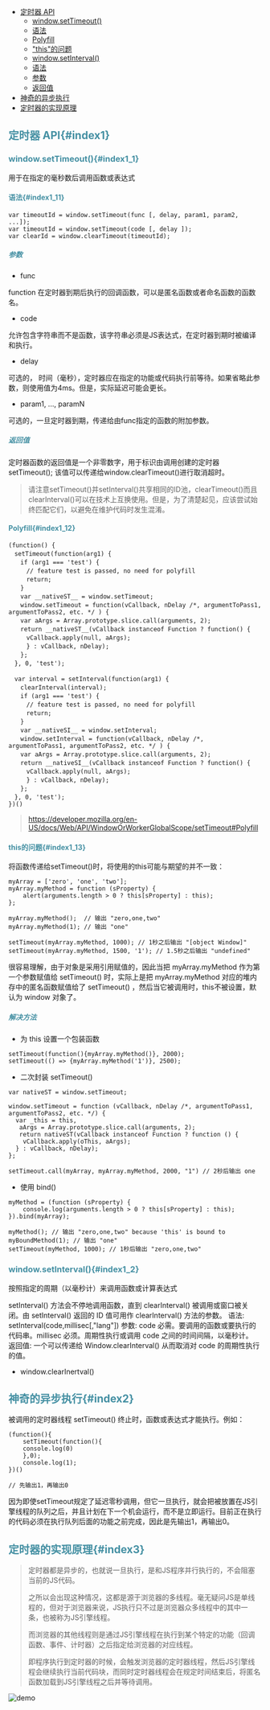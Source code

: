 * [定时器 API](#index1)
  * [window.setTimeout()](#index1_1)
   * [语法](#index1_11) 
   * [Polyfill](#index1_12)
   * ["this"的问题](#index1_13)
  * [window.setInterval()](#index1_2)
   * [语法](#index1_21) 
   * [参数](#index1_22)
   * [返回值](#index1_23)
* [神奇的异步执行](#index2)
* [定时器的实现原理](#index3)

## <font color="4590a3">定时器 API{#index1}</font>

### <font color="4590a3">window.setTimeout(){#index1_1}</font>

用于在指定的毫秒数后调用函数或表达式

#### <font color="4590a3">语法{#index1_11}</font>

```
var timeoutId = window.setTimeout(func [, delay, param1, param2, ...]);
var timeoutId = window.setTimeout(code [, delay ]);
var clearId = window.clearTimeout(timeoutId);
```

##### <font color="4590a3">参数</font>

* func

function 在定时器到期后执行的回调函数，可以是匿名函数或者命名函数的函数名。

* code

允许包含字符串而不是函数，该字符串必须是JS表达式，在定时器到期时被编译和执行。

* delay

可选的， 时间（毫秒），定时器应在指定的功能或代码执行前等待。如果省略此参数，则使用值为4ms。但是，实际延迟可能会更长。

* param1, ..., paramN

可选的，一旦定时器到期，传递给由func指定的函数的附加参数。

##### <font color="4590a3">返回值</font>

定时器函数的返回值是一个非零数字，用于标识由调用创建的定时器setTimeout(); 该值可以传递给window.clearTimeout()进行取消超时。

>请注意setTimeout()并setInterval()共享相同的ID池，clearTimeout()而且clearInterval()可以在技术上互换使用。但是，为了清楚起见，应该尝试始终匹配它们，以避免在维护代码时发生混淆。

#### <font color="4590a3">Polyfill{#index1_12}</font>
```
(function() {
　setTimeout(function(arg1) {
　　if (arg1 === 'test') {
　　　// feature test is passed, no need for polyfill
　　　return;
　　}
　　var __nativeST__ = window.setTimeout;
　　window.setTimeout = function(vCallback, nDelay /*, argumentToPass1, argumentToPass2, etc. */ ) {
　　var aArgs = Array.prototype.slice.call(arguments, 2);
　　return __nativeST__(vCallback instanceof Function ? function() {
　　　vCallback.apply(null, aArgs);
　　　} : vCallback, nDelay);
　　};
　}, 0, 'test');

　var interval = setInterval(function(arg1) {
　　clearInterval(interval);
　　if (arg1 === 'test') {
　　　// feature test is passed, no need for polyfill
　　　return;
　　}
　　var __nativeSI__ = window.setInterval;
　　window.setInterval = function(vCallback, nDelay /*, argumentToPass1, argumentToPass2, etc. */ ) {
　　var aArgs = Array.prototype.slice.call(arguments, 2);
　　return __nativeSI__(vCallback instanceof Function ? function() {
　　　vCallback.apply(null, aArgs);
　　　} : vCallback, nDelay);
　　};
　}, 0, 'test');
})()

```
>https://developer.mozilla.org/en-US/docs/Web/API/WindowOrWorkerGlobalScope/setTimeout#Polyfill

#### <font color="4590a3">this的问题{#index1_13}</font>

将函数传递给setTimeout()时，将使用的this可能与期望的并不一致：

```
myArray = ['zero', 'one', 'two'];
myArray.myMethod = function (sProperty) {
    alert(arguments.length > 0 ? this[sProperty] : this);
};

myArray.myMethod();  // 输出 "zero,one,two"
myArray.myMethod(1); // 输出 "one"

setTimeout(myArray.myMethod, 1000); // 1秒之后输出 "[object Window]" 
setTimeout(myArray.myMethod, 1500, '1'); // 1.5秒之后输出 "undefined"
```
很容易理解，由于对象是采用引用赋值的，因此当把 myArray.myMethod 作为第一个参数赋值给 setTimeout() 时，实际上是把 myArray.myMethod 对应的堆内存中的匿名函数赋值给了 setTimeout() ，然后当它被调用时，this不被设置，默认为 window 对象了。

##### <font color="4590a3">解决方法</font>

* 为 this 设置一个包装函数

```
setTimeout(function(){myArray.myMethod()}, 2000); 
setTimeout(() => {myArray.myMethod('1')}, 2500); 
```

* 二次封装 setTimeout()

```
var nativeST = window.setTimeout;
 
window.setTimeout = function (vCallback, nDelay /*, argumentToPass1, argumentToPass2, etc. */) {
  var _this = this, 
   aArgs = Array.prototype.slice.call(arguments, 2);
   return nativeST(vCallback instanceof Function ? function () {
    vCallback.apply(oThis, aArgs);
  } : vCallback, nDelay);
};

setTimeout.call(myArray, myArray.myMethod, 2000, "1") // 2秒后输出 one
```

* 使用 bind()

```
myMethod = (function (sProperty) {
    console.log(arguments.length > 0 ? this[sProperty] : this);
}).bind(myArray);

myMethod(); // 输出 "zero,one,two" because 'this' is bound to 
myBoundMethod(1); // 输出 "one"
setTimeout(myMethod, 1000); // 1秒后输出 "zero,one,two"

```

### <font color="4590a3">window.setInterval(){#index1_2}</font>

按照指定的周期（以毫秒计）来调用函数或计算表达式

setInterval() 方法会不停地调用函数，直到 clearInterval() 被调用或窗口被关闭。由 setInterval() 返回的 ID 值可用作 clearInterval() 方法的参数。
语法: setInterval(code,millisec[,"lang"])
参数: code 必需。要调用的函数或要执行的代码串。millisec 必须。周期性执行或调用 code 之间的时间间隔，以毫秒计。
返回值: 一个可以传递给 Window.clearInterval() 从而取消对 code 的周期性执行的值。
* window.clearInertval()

## <font color="4590a3">神奇的异步执行{#index2}</font>

被调用的定时器线程 setTimeout() 终止时，函数或表达式才能执行。例如：
```
(function(){
    setTimeout(function(){
	console.log(0)
    },0);
    console.log(1);
})()

// 先输出1，再输出0
```
因为即使setTimeout规定了延迟零秒调用，但它一旦执行，就会把被放置在JS引擎线程的队列之后，并且计划在下一个机会运行，而不是立即运行。目前正在执行的代码必须在执行队列后面的功能之前完成，因此是先输出1，再输出0。



## <font color="4590a3">定时器的实现原理{#index3}</font>

>定时器都是异步的，也就说一旦执行，是和JS程序并行执行的，不会阻塞当前的JS代码。
>
>之所以会出现这种情况，这都是源于浏览器的多线程。毫无疑问JS是单线程的，但对于浏览器来说，JS执行只不过是浏览器众多线程中的其中一条，也被称为JS引擎线程。
>
>而浏览器的其他线程则是通过JS引擎线程在执行到某个特定的功能（回调函数、事件、计时器）之后指定给浏览器的对应线程。
>
>即程序执行到定时器的时候，会触发浏览器的定时器线程，然后JS引擎线程会继续执行当前代码块，而同时定时器线程会在规定时间结束后，将匿名函数加载到JS引擎线程之后并等待调用。

![demo](https://mmbiz.qlogo.cn/mmbiz_jpg/RU2bOe8NFicL4BKCBbp1LnTHFibtnQ34iaAicDpgM5S2qJQRHfdia6rktFUJSe7SdnSeSKQmglPicwicaiaWasBYTILblQ/0?wx_fmt=jpeg)

